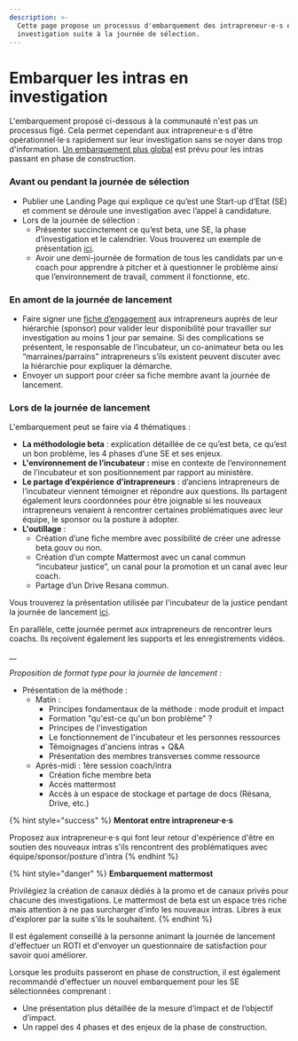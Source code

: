 ```yaml
---
description: >-
  Cette page propose un processus d'embarquement des intrapreneur·e·s en
  investigation suite à la journée de sélection.
---
```


# Embarquer les intras en investigation

L'embarquement proposé ci-dessous à la communauté n'est pas un processus figé. Cela permet cependant aux intrapreneur·e·s d'être opérationnel·le·s rapidement sur leur investigation sans se noyer dans trop d'information. [Un embarquement plus global](https://doc.incubateur.net/communaute/travailler-a-beta-gouv/bienvenue/premier-pas-indispensable-creer-ta-fiche-membre) est prévu pour les intras passant en phase de construction.

### Avant ou pendant la journée de sélection

* Publier une Landing Page qui explique ce qu’est une Start-up d’Etat (SE) et comment se déroule une investigation avec l’appel à candidature.
* Lors de la journée de sélection :
  * Présenter succinctement ce qu’est beta, une SE, la phase d’investigation et le calendrier. Vous trouverez un exemple de présentation [ici](https://docs.google.com/presentation/d/1xV1yzqX9jCPnZ-bnKjOBKRZdd0hqmokGAvmRTpfHO28/edit#slide=id.g128f8c81c8b\_0\_0).
  * Avoir une demi-journée de formation de tous les candidats par un·e coach pour apprendre à pitcher et à questionner le problème ainsi que l’environnement de travail, comment il fonctionne, etc.

### En amont de la journée de lancement

* Faire signer une [fiche d’engagement](https://beta.gouv.fr/content/docs/engagement.docx) aux intrapreneurs auprès de leur hiérarchie (sponsor) pour valider leur disponibilité pour travailler sur investigation au moins 1 jour par semaine. Si des complications se présentent, le responsable de l’incubateur, un co-animateur beta ou les “marraines/parrains” intrapreneurs s’ils existent peuvent discuter avec la hiérarchie pour expliquer la démarche.
* Envoyer un support pour créer sa fiche membre avant la journée de lancement.

### Lors de la journée de lancement

L'embarquement peut se faire via 4 thématiques :

* **La méthodologie beta** : explication détaillée de ce qu’est beta, ce qu’est un bon problème, les 4 phases d’une SE et ses enjeux.
* **L'environnement de l’incubateur :** mise en contexte de l’environnement de l’incubateur et son positionnement par rapport au ministère.
* **Le partage d’expérience** **d’intrapreneurs** : d’anciens intrapreneurs de l’incubateur viennent témoigner et répondre aux questions. Ils partagent également leurs coordonnées pour être joignable si les nouveaux intrapreneurs venaient à rencontrer certaines problématiques avec leur équipe, le sponsor ou la posture à adopter.
* **L'outillage** :
  * Création d’une fiche membre avec possibilité de créer une adresse beta.gouv ou non.
  * Création d’un compte Mattermost avec un canal commun “incubateur justice”, un canal pour la promotion et un canal avec leur coach.
  * Partage d’un Drive Resana commun.

Vous trouverez la présentation utilisée par l'incubateur de la justice pendant la journée de lancement [ici](https://docs.google.com/presentation/d/1QXM0pdvfvxmWLnuEaAW8uHDYVzDTcNHOa8tkeMeCzfo/edit#slide=id.g102b19347f8\_0\_332).

En parallèle, cette journée permet aux intrapreneurs de rencontrer leurs coachs. Ils reçoivent également les supports et les enregistrements vidéos.

__

_Proposition de format type pour la journée de lancement :_

* Présentation de la méthode :
  * Matin :
    * Principes fondamentaux de la méthode : mode produit et impact
    * Formation "qu'est-ce qu'un bon problème" ?
    * Principes de l'investigation
    * Le fonctionnement de l'incubateur et les personnes ressources
    * Témoignages d'anciens intras + Q\&A
    * Présentation des membres transverses comme ressource
  * Après-midi : 1ère session coach/intra
    * Création fiche membre beta
    * Accès mattermost
    * Accès à un espace de stockage et partage de docs (Résana, Drive, etc.)

{% hint style="success" %}
**Mentorat entre intrapreneur·e·s**

Proposez aux intrapreneur·e·s qui font leur retour d'expérience d'être en soutien des nouveaux intras s'ils rencontrent des problématiques avec équipe/sponsor/posture d’intra
{% endhint %}

{% hint style="danger" %}
**Embarquement mattermost**

Privilégiez la création de canaux dédiés à la promo et de canaux privés pour chacune des investigations. Le mattermost de beta est un espace très riche mais attention à ne pas surcharger d'info les nouveaux intras. Libres à eux d'explorer par la suite s'ils le souhaitent.&#x20;
{% endhint %}

Il est également conseillé à la personne animant la journée de lancement d'effectuer un ROTI et d'envoyer un questionnaire de satisfaction pour savoir quoi améliorer.

Lorsque les produits passeront en phase de construction, il est également recommandé d'effectuer un nouvel embarquement pour les SE sélectionnées comprenant :

* Une présentation plus détaillée de la mesure d’impact et de l’objectif d’impact.
* Un rappel des 4 phases et des enjeux de la phase de construction.
